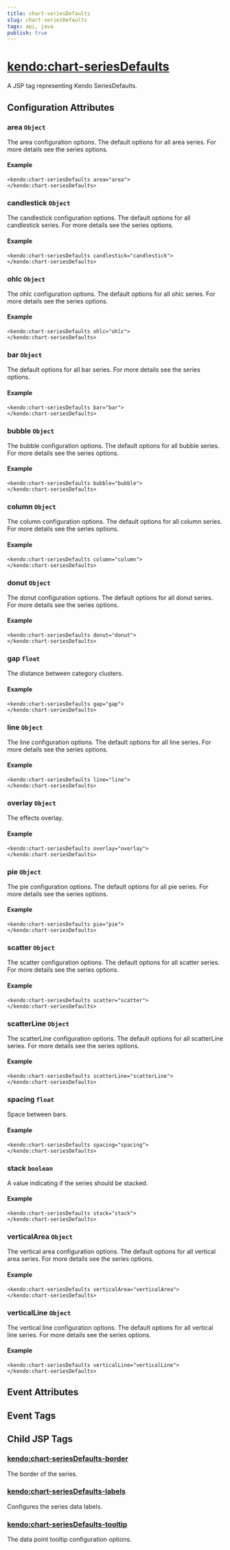 ```yaml
---
title: chart-seriesDefaults
slug: chart-seriesDefaults
tags: api, java
publish: true
---
```


# <kendo:chart-seriesDefaults>
A JSP tag representing Kendo SeriesDefaults.

## Configuration Attributes


### area `Object`

The area configuration options.
The default options for all area series. For more details see the series options.

#### Example
    <kendo:chart-seriesDefaults area="area">
    </kendo:chart-seriesDefaults>
    

### candlestick `Object`

The candlestick configuration options.
The default options for all candlestick series. For more details see the series options.

#### Example
    <kendo:chart-seriesDefaults candlestick="candlestick">
    </kendo:chart-seriesDefaults>
    

### ohlc `Object`

The ohlc configuration options.
The default options for all ohlc series. For more details see the series options.

#### Example
    <kendo:chart-seriesDefaults ohlc="ohlc">
    </kendo:chart-seriesDefaults>
    

### bar `Object`

The default options for all bar series. For more details see the series options.

#### Example
    <kendo:chart-seriesDefaults bar="bar">
    </kendo:chart-seriesDefaults>
    

### bubble `Object`

The bubble configuration options.
The default options for all bubble series. For more details see the series options.

#### Example
    <kendo:chart-seriesDefaults bubble="bubble">
    </kendo:chart-seriesDefaults>
    

### column `Object`

The column configuration options.
The default options for all column series. For more details see the series options.

#### Example
    <kendo:chart-seriesDefaults column="column">
    </kendo:chart-seriesDefaults>
    

### donut `Object`

The donut configuration options.
The default options for all donut series. For more details see the series options.

#### Example
    <kendo:chart-seriesDefaults donut="donut">
    </kendo:chart-seriesDefaults>
    

### gap `float`

The distance between category clusters.

#### Example
    <kendo:chart-seriesDefaults gap="gap">
    </kendo:chart-seriesDefaults>
    

### line `Object`

The line configuration options.
The default options for all line series. For more details see the series options.

#### Example
    <kendo:chart-seriesDefaults line="line">
    </kendo:chart-seriesDefaults>
    

### overlay `Object`

The effects overlay.

#### Example
    <kendo:chart-seriesDefaults overlay="overlay">
    </kendo:chart-seriesDefaults>
    

### pie `Object`

The pie configuration options.
The default options for all pie series. For more details see the series options.

#### Example
    <kendo:chart-seriesDefaults pie="pie">
    </kendo:chart-seriesDefaults>
    

### scatter `Object`

The scatter configuration options.
The default options for all scatter series. For more details see the series options.

#### Example
    <kendo:chart-seriesDefaults scatter="scatter">
    </kendo:chart-seriesDefaults>
    

### scatterLine `Object`

The scatterLine configuration options.
The default options for all scatterLine series. For more details see the series options.

#### Example
    <kendo:chart-seriesDefaults scatterLine="scatterLine">
    </kendo:chart-seriesDefaults>
    

### spacing `float`

Space between bars.

#### Example
    <kendo:chart-seriesDefaults spacing="spacing">
    </kendo:chart-seriesDefaults>
    

### stack `boolean`

A value indicating if the series should be stacked.

#### Example
    <kendo:chart-seriesDefaults stack="stack">
    </kendo:chart-seriesDefaults>
    

### verticalArea `Object`

The vertical area configuration options.
The default options for all vertical area series. For more details see the series options.

#### Example
    <kendo:chart-seriesDefaults verticalArea="verticalArea">
    </kendo:chart-seriesDefaults>
    

### verticalLine `Object`

The vertical line configuration options.
The default options for all vertical line series. For more details see the series options.

#### Example
    <kendo:chart-seriesDefaults verticalLine="verticalLine">
    </kendo:chart-seriesDefaults>
    

## Event Attributes


## Event Tags
   

## Child JSP Tags

### [<kendo:chart-seriesDefaults-border>](/api/wrappers/jsp/chart/seriesdefaults-border)

The border of the series.
 
### [<kendo:chart-seriesDefaults-labels>](/api/wrappers/jsp/chart/seriesdefaults-labels)

Configures the series data labels.
 
### [<kendo:chart-seriesDefaults-tooltip>](/api/wrappers/jsp/chart/seriesdefaults-tooltip)

The data point tooltip configuration options.
 
